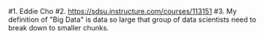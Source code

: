 #1. Eddie Cho
#2. https://sdsu.instructure.com/courses/113151
#3. My definition of "Big Data" is data so large that group of data scientists need to break down to smaller chunks.
